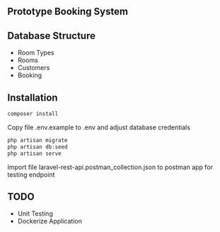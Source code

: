 ## Prototype Booking System ##

## Database Structure
- Room Types
- Rooms
- Customers
- Booking

## Installation ##

```php
composer install
```

Copy file .env.example to .env and adjust database credentials

```php
php artisan migrate
php artisan db:seed
php artisan serve
```

Import file laravel-rest-api.postman_collection.json to postman app for testing endpoint


## TODO ##
- Unit Testing
- Dockerize Application
